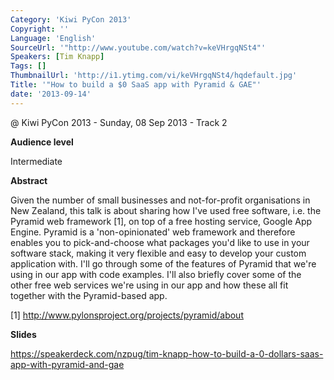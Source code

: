 ```yaml
---
Category: 'Kiwi PyCon 2013'
Copyright: ''
Language: 'English'
SourceUrl: '"http://www.youtube.com/watch?v=keVHrgqNSt4"'
Speakers: [Tim Knapp]
Tags: []
ThumbnailUrl: 'http://i1.ytimg.com/vi/keVHrgqNSt4/hqdefault.jpg'
Title: '"How to build a $0 SaaS app with Pyramid & GAE"'
date: '2013-09-14'
---
```

@ Kiwi PyCon 2013 - Sunday, 08 Sep 2013 - Track 2

**Audience level**

Intermediate

**Abstract**

Given the number of small businesses and not-for-profit organisations in New Zealand, this talk is about sharing how I've used free software, i.e. the Pyramid web framework [1], on top of a free hosting service, Google App Engine. Pyramid is a 'non-opinionated' web framework and therefore enables you to pick-and-choose what packages you'd like to use in your software stack, making it very flexible and easy to develop your custom application with. I'll go through some of the features of Pyramid that we're using in our app with code examples. I'll also briefly cover some of the other free web services we're using in our app and how these all fit together with the Pyramid-based app.

[1] http://www.pylonsproject.org/projects/pyramid/about

**Slides**

https://speakerdeck.com/nzpug/tim-knapp-how-to-build-a-0-dollars-saas-app-with-pyramid-and-gae